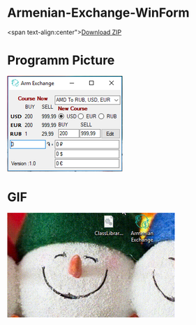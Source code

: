 # Armenian-Exchange-WinForm 
<span text-align:center">[Download ZIP](https://github.com/SurenKhachatryan/Armenian-Exchange-WinForm/blob/master/Armenian_Exchange.exe.zip)</span>
# Programm Picture
![](https://github.com/SurenKhachatryan/Armenian-Exchange-WinForm/blob/master/Armenian%20Exchange.PNG)

# GIF
![](https://github.com/SurenKhachatryan/Armenian-Exchange-WinForm/blob/master/Armenian%20Exchange.gif)
